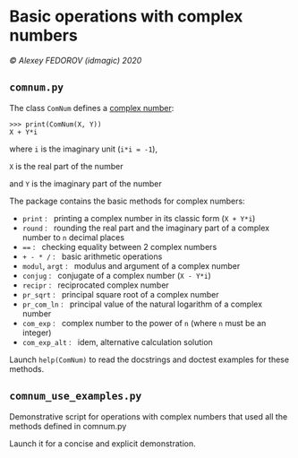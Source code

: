**Basic operations with complex numbers**
==================================================
_© Alexey FEDOROV (idmagic) 2020_

`comnum.py`
---
The class `ComNum` defines a [complex number](https://en.wikipedia.org/wiki/Complex_number):

    >>> print(ComNum(X, Y))
    X + Y*i

where `i` is the imaginary unit (`i*i = -1`),

`X` is the real part of the number

and `Y` is the imaginary part of the number


The package contains the basic methods for complex numbers:

  *  `print` :&nbsp;&nbsp;  printing a complex number in its classic form (`X + Y*i`)
  *  `round` :&nbsp;&nbsp;  rounding the real part and the imaginary part of a complex number to `n` decimal places
  *  `==` :&nbsp;&nbsp;  checking equality between 2 complex numbers
  *  `+ - * /` :&nbsp;&nbsp;  basic arithmetic operations
  *  `modul`, `argt` :&nbsp;&nbsp;  modulus and argument of a complex number
  *  `conjug` :&nbsp;&nbsp;  conjugate of a complex number (`X - Y*i`)
  *  `recipr` :&nbsp;&nbsp;  reciprocated complex number
  *  `pr_sqrt` :&nbsp;&nbsp;  principal square root of a complex number
  *  `pr_com_ln` :&nbsp;&nbsp;  principal value of the natural logarithm of a complex number
  *  `com_exp` :&nbsp;&nbsp;  complex number to the power of `n` (where `n` must be an integer)
  *  `com_exp_alt` :&nbsp;&nbsp;  idem, alternative calculation solution
  
Launch `help(ComNum)` to read the docstrings and doctest examples for these methods.


`comnum_use_examples.py`
---
Demonstrative script for operations with complex numbers
that used all the methods defined in comnum.py

Launch it for a concise and explicit demonstration.
